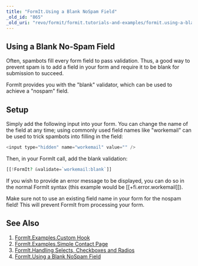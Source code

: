 ```yaml
---
title: "FormIt.Using a Blank NoSpam Field"
_old_id: "865"
_old_uri: "revo/formit/formit.tutorials-and-examples/formit.using-a-blank-nospam-field"
---
```


## Using a Blank No-Spam Field

Often, spambots fill every form field to pass validation. Thus, a good way to prevent spam is to add a field in your form and require it to be blank for submission to succeed.

FormIt provides you with the "blank" validator, which can be used to achieve a "nospam" field.

## Setup

Simply add the following input into your form. You can change the name of the field at any time; using commonly used field names like "workemail" can be used to trick spambots into filling in the field:

``` php 
<input type="hidden" name="workemail" value="" />
```

Then, in your FormIt call, add the blank validation:

``` php 
[[!FormIt? &validate=`workemail:blank`]]
```

If you wish to provide an error message to be displayed, you can do so in the normal FormIt syntax (this example would be \[\[+fi.error.workemail\]\]).

Make sure not to use an existing field name in your form for the nospam field! This will prevent FormIt from processing your form.

## See Also

1. [FormIt.Examples.Custom Hook](/extras/revo/formit/formit.tutorials-and-examples/formit.examples.custom-hook)
2. [FormIt.Examples.Simple Contact Page](/extras/revo/formit/formit.tutorials-and-examples/formit.examples.simple-contact-page)
3. [FormIt.Handling Selects, Checkboxes and Radios](/extras/revo/formit/formit.tutorials-and-examples/formit.handling-selects,-checkboxes-and-radios)
4. [FormIt.Using a Blank NoSpam Field](/extras/revo/formit/formit.tutorials-and-examples/formit.using-a-blank-nospam-field)